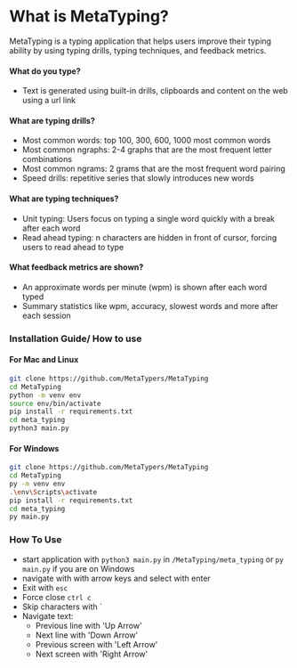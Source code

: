 # What is MetaTyping?
MetaTyping is a typing application that helps users improve their typing ability by using typing drills, typing techniques, and feedback metrics.

#### What do you type?
- Text is generated using built-in drills, clipboards and content on the web using a url link

#### What are typing drills?
- Most common words: top 100, 300, 600, 1000 most common words
- Most common ngraphs: 2-4 graphs that are the most frequent letter combinations
- Most common ngrams: 2 grams that are the most frequent word pairing
- Speed drills: repetitive series that slowly introduces new words

#### What are typing techniques?
- Unit typing: Users focus on typing a single word quickly with a break after each word
- Read ahead typing: n characters are hidden in front of cursor, forcing users to read ahead to type

#### What feedback metrics are shown?
- An approximate words per minute (wpm) is shown after each word typed
- Summary statistics like wpm, accuracy, slowest words and more after each session

### Installation Guide/ How to use

#### For Mac and Linux

```bash
git clone https://github.com/MetaTypers/MetaTyping
cd MetaTyping
python -m venv env
source env/bin/activate
pip install -r requirements.txt
cd meta_typing
python3 main.py
```
#### For Windows
```bash
git clone https://github.com/MetaTypers/MetaTyping
cd MetaTyping
py -m venv env
.\env\Scripts\activate
pip install -r requirements.txt
cd meta_typing
py main.py
```
### How To Use

- start application with `python3 main.py` in `/MetaTyping/meta_typing` or `py main.py` if you are on Windows
- navigate with with arrow keys and select with enter
- Exit with `esc`
- Force close `ctrl c`
- Skip characters with `
- Navigate text:
    - Previous line with 'Up Arrow'
    - Next line with 'Down Arrow'
    - Previous screen with 'Left Arrow'
    - Next screen with 'Right Arrow'


